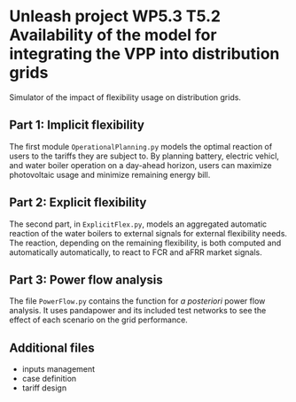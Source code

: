 # Unleash project WP5.3 T5.2 Availability of the model for integrating the VPP into distribution grids

Simulator of the impact of flexibility usage on distribution grids.

## Part 1: Implicit flexibility

The first module ``OperationalPlanning.py`` models the optimal reaction of users to the tariffs they are subject to.
By planning battery, electric vehicl, and water boiler operation on a day-ahead horizon, users can maximize photovoltaic usage and minimize remaining energy bill.

## Part 2: Explicit flexibility

The second part, in ``ExplicitFlex.py``, models an aggregated automatic reaction of the water boilers to external signals for external flexibility needs.
The reaction, depending on the remaining flexibility, is both computed and automatically automatically, to react to FCR and aFRR market signals.

## Part 3: Power flow analysis

The file ``PowerFlow.py`` contains the function for _a posteriori_ power flow analysis.
It uses pandapower and its included test networks to see the effect of each scenario on the grid performance. 

## Additional files

- inputs management
- case definition
- tariff design
